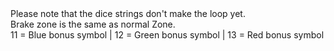 <aside class="alert alert-info">
Please note that the dice strings don't make the loop yet. <br>
Brake zone is the same as normal Zone.
</aside>
<aside class="alert alert-warning">
11 = Blue bonus symbol | 12 = Green bonus symbol | 13 = Red bonus symbol
</aside>
